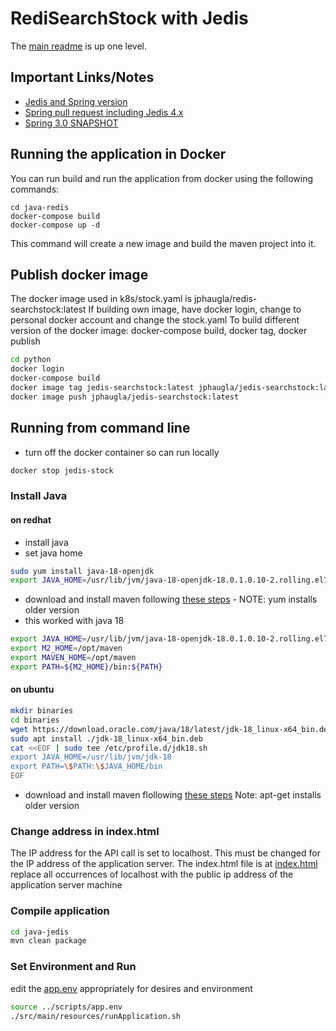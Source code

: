 # RediSearchStock with Jedis

The [main readme](../README.md) is up one level.

## Important Links/Notes
- [Jedis and Spring version](https://stackoverflow.com/questions/72194259/is-it-possible-to-use-the-newest-jedis-in-spring-project)
- [Spring pull request including Jedis 4.x](https://github.com/spring-projects/spring-data-redis/pull/2287)
- [Spring 3.0 SNAPSHOT](https://docs.spring.io/spring-boot/docs/current-SNAPSHOT/reference/html/getting-started.html#getting-started.installing.java)

## Running the application in Docker

You can run build and run the application from docker using the following commands:

```shell script
cd java-redis
docker-compose build 
docker-compose up -d
```

This command will create a new image and build the maven project into it.

## Publish docker image
The docker image used in k8s/stock.yaml is jphaugla/redis-searchstock:latest
If building own image, have docker login, change to personal docker account and change the stock.yaml
To build different version of the docker image:  docker-compose build, docker tag, docker publish
```bash
cd python
docker login
docker-compose build
docker image tag jedis-searchstock:latest jphaugla/jedis-searchstock:latest
docker image push jphaugla/jedis-searchstock:latest
```

## Running from command line

* turn off the docker container so can run locally
```bash
docker stop jedis-stock
```

### Install Java
#### on redhat
  * install java 
  * set java home
```bash
sudo yum install java-18-openjdk
export JAVA_HOME=/usr/lib/jvm/java-18-openjdk-18.0.1.0.10-2.rolling.el7.x86_64
```
  * download and install maven following [these steps](https://linuxize.com/post/how-to-install-apache-maven-on-centos-7) - NOTE:  yum installs older version
  * this worked with java 18
```bash
export JAVA_HOME=/usr/lib/jvm/java-18-openjdk-18.0.1.0.10-2.rolling.el7.x86_64
export M2_HOME=/opt/maven
export MAVEN_HOME=/opt/maven
export PATH=${M2_HOME}/bin:${PATH}
```

#### on ubuntu
```bash
mkdir binaries
cd binaries
wget https://download.oracle.com/java/18/latest/jdk-18_linux-x64_bin.deb
sudo apt install ./jdk-18_linux-x64_bin.deb
cat <<EOF | sudo tee /etc/profile.d/jdk18.sh
export JAVA_HOME=/usr/lib/jvm/jdk-18
export PATH=\$PATH:\$JAVA_HOME/bin
EOF
```
  * download and install maven flollowing [these steps](https://phoenixnap.com/kb/install-maven-on-ubuntu)  Note:  apt-get installs older version
### Change address in index.html
The IP address for the API call is set to localhost.  This must be changed for the IP address of the application server.  The index.html file is at [index.html](src/main/resources/index.html) 
replace all occurrences of localhost with the public ip address of the application server machine  

### Compile application
```bash
cd java-jedis
mvn clean package
```

### Set Environment and Run
edit the [app.env](../scripts/app.env) appropriately for desires and environment
```bash
source ../scripts/app.env
./src/main/resources/runApplication.sh
```
